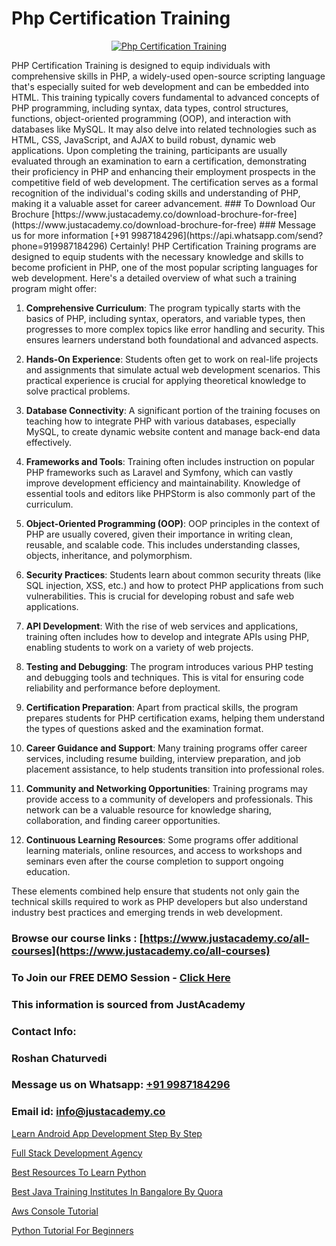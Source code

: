 # Php Certification Training

<p align="center">
  <a href="https://justacademy.co/course-detail/php-training">
    <img src="https://justacademy.co/storage2/course_image/1676637155_course_image.webp" alt="Php Certification Training">
  </a>
</p>
PHP Certification Training is designed to equip individuals with comprehensive skills in PHP, a widely-used open-source scripting language that's especially suited for web development and can be embedded into HTML. This training typically covers fundamental to advanced concepts of PHP programming, including syntax, data types, control structures, functions, object-oriented programming (OOP), and interaction with databases like MySQL. It may also delve into related technologies such as HTML, CSS, JavaScript, and AJAX to build robust, dynamic web applications. Upon completing the training, participants are usually evaluated through an examination to earn a certification, demonstrating their proficiency in PHP and enhancing their employment prospects in the competitive field of web development. The certification serves as a formal recognition of the individual's coding skills and understanding of PHP, making it a valuable asset for career advancement.
### To Download Our Brochure [https://www.justacademy.co/download-brochure-for-free](https://www.justacademy.co/download-brochure-for-free)
### Message us for more information [+91 9987184296](https://api.whatsapp.com/send?phone=919987184296)
Certainly! PHP Certification Training programs are designed to equip students with the necessary knowledge and skills to become proficient in PHP, one of the most popular scripting languages for web development. Here's a detailed overview of what such a training program might offer:

1) **Comprehensive Curriculum**: The program typically starts with the basics of PHP, including syntax, operators, and variable types, then progresses to more complex topics like error handling and security. This ensures learners understand both foundational and advanced aspects.

2) **Hands-On Experience**: Students often get to work on real-life projects and assignments that simulate actual web development scenarios. This practical experience is crucial for applying theoretical knowledge to solve practical problems.

3) **Database Connectivity**: A significant portion of the training focuses on teaching how to integrate PHP with various databases, especially MySQL, to create dynamic website content and manage back-end data effectively.

4) **Frameworks and Tools**: Training often includes instruction on popular PHP frameworks such as Laravel and Symfony, which can vastly improve development efficiency and maintainability. Knowledge of essential tools and editors like PHPStorm is also commonly part of the curriculum.

5) **Object-Oriented Programming (OOP)**: OOP principles in the context of PHP are usually covered, given their importance in writing clean, reusable, and scalable code. This includes understanding classes, objects, inheritance, and polymorphism.

6) **Security Practices**: Students learn about common security threats (like SQL injection, XSS, etc.) and how to protect PHP applications from such vulnerabilities. This is crucial for developing robust and safe web applications.

7) **API Development**: With the rise of web services and applications, training often includes how to develop and integrate APIs using PHP, enabling students to work on a variety of web projects.

8) **Testing and Debugging**: The program introduces various PHP testing and debugging tools and techniques. This is vital for ensuring code reliability and performance before deployment.

9) **Certification Preparation**: Apart from practical skills, the program prepares students for PHP certification exams, helping them understand the types of questions asked and the examination format.

10) **Career Guidance and Support**: Many training programs offer career services, including resume building, interview preparation, and job placement assistance, to help students transition into professional roles.

11) **Community and Networking Opportunities**: Training programs may provide access to a community of developers and professionals. This network can be a valuable resource for knowledge sharing, collaboration, and finding career opportunities.

12) **Continuous Learning Resources**: Some programs offer additional learning materials, online resources, and access to workshops and seminars even after the course completion to support ongoing education.

These elements combined help ensure that students not only gain the technical skills required to work as PHP developers but also understand industry best practices and emerging trends in web development.

### Browse our course links : [https://www.justacademy.co/all-courses](https://www.justacademy.co/all-courses) 
### To Join our FREE DEMO Session - [Click Here](https://www.justacademy.co/register-for-course-demo)


### This information is sourced from JustAcademy
### Contact Info:
### Roshan Chaturvedi
### Message us on Whatsapp: [+91 9987184296](https://api.whatsapp.com/send?phone=919987184296)
### Email id: [info@justacademy.co](mailto:info@justacademy.co)
                
[Learn Android App Development Step By Step](https://www.linkedin.com/pulse/learn-android-app-development-step-justacademy-ahmedabad-wwbec/)

[Full Stack Development Agency](https://www.linkedin.com/pulse/full-stack-development-agency-justacademy-cupertino-dy3zc/)

[Best Resources To Learn Python](https://medium.com/@ranemanish460/best-resources-to-learn-python-760f78170036)

[Best Java Training Institutes In Bangalore By Quora](https://medium.com/@justacademytraining/best-java-training-institutes-in-bangalore-by-quora-041370548106)

[Aws Console Tutorial](https://justacademyin.github.io/justacademy/aws-console-tutorial)

[Python Tutorial For Beginners](https://justacademyin.github.io/justacademy/python-tutorial-for-beginners)

